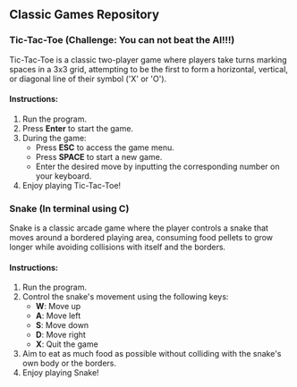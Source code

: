 ## Classic Games Repository
### Tic-Tac-Toe (Challenge: You can not beat the AI!!!)

Tic-Tac-Toe is a classic two-player game where players take turns marking spaces in a 3x3 grid, attempting to be the first to form a horizontal, vertical, or diagonal line of their symbol ('X' or 'O').

#### Instructions:

1. Run the program.
2. Press **Enter** to start the game.
3. During the game:
   - Press **ESC** to access the game menu.
   - Press **SPACE** to start a new game.
   - Enter the desired move by inputting the corresponding number on your keyboard.
4. Enjoy playing Tic-Tac-Toe!

### Snake (In terminal using C)

Snake is a classic arcade game where the player controls a snake that moves around a bordered playing area, consuming food pellets to grow longer while avoiding collisions with itself and the borders.

#### Instructions:

1. Run the program.
2. Control the snake's movement using the following keys:
   - **W**: Move up
   - **A**: Move left
   - **S**: Move down
   - **D**: Move right
   - **X**: Quit the game
3. Aim to eat as much food as possible without colliding with the snake's own body or the borders.
4. Enjoy playing Snake!
